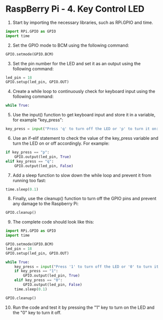 # RaspBerry Pi - 4. Key Control LED

1. Start by importing the necessary libraries, such as RPi.GPIO and time.
```python
import RPi.GPIO as GPIO
import time
```
2. Set the GPIO mode to BCM using the following command:
```python
GPIO.setmode(GPIO.BCM)
```
3. Set the pin number for the LED and set it as an output using the following command:
```python
led_pin = 18
GPIO.setup(led_pin, GPIO.OUT)
```
4. Create a while loop to continuously check for keyboard input using the following command:
```python
while True:
```
5. Use the input() function to get keyboard input and store it in a variable, for example "key_press":
```python
key_press = input("Press 'q' to turn off the LED or 'p' to turn it on: ")
```
6. Use an if-elif statement to check the value of the key_press variable and turn the LED on or off accordingly. For example:
```python
if key_press == "p":
    GPIO.output(led_pin, True)
elif key_press == "q":
    GPIO.output(led_pin, False)
```
7. Add a sleep function to slow down the while loop and prevent it from running too fast:
```python
time.sleep(0.1)
```
8. Finally, use the cleanup() function to turn off the GPIO pins and prevent any damage to the Raspberry Pi:
```python
GPIO.cleanup()
```
9. The complete code should look like this:
```python
import RPi.GPIO as GPIO
import time

GPIO.setmode(GPIO.BCM)
led_pin = 18
GPIO.setup(led_pin, GPIO.OUT)

while True:
    key_press = input("Press '1' to turn off the LED or '0' to turn it on: ")
    if key_press == "1":
        GPIO.output(led_pin, True)
    elif key_press == "0":
        GPIO.output(led_pin, False)
    time.sleep(0.1)

GPIO.cleanup()
```

10. Run the code and test it by pressing the "1" key to turn on the LED and the "0" key to turn it off.


